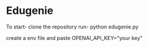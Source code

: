 ﻿# Edugenie
To start-
clone the repository
run- 
python edugenie.py

create a env file and paste
OPENAI_API_KEY="your key"
